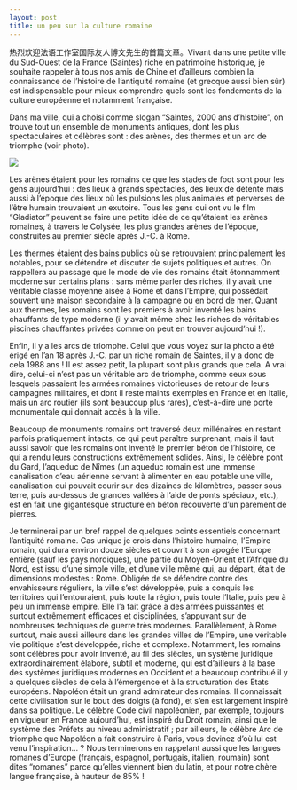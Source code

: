 ```yaml
---
layout: post
title: un peu sur la culture romaine
---
```


热烈欢迎法语工作室国际友人博文先生的首篇文章。Vivant dans une petite ville du Sud-Ouest de la France (Saintes) riche en patrimoine historique, je souhaite rappeler à tous nos amis de Chine et d’ailleurs combien la connaissance de l’histoire de l’antiquité romaine (et grecque aussi bien sûr) est indispensable pour mieux comprendre quels sont les fondements de la culture européenne et notamment française. 

Dans ma ville, qui a choisi comme slogan “Saintes, 2000 ans d’histoire”, on trouve tout un ensemble de monuments antiques, dont les plus spectaculaires et célèbres sont : des arènes, des thermes et un arc de triomphe (voir photo). 

![](http://www.francaisblog.com/fy/images/p1030490.jpg)

Les arènes étaient pour les romains ce que les stades de foot sont pour les gens aujourd’hui : des lieux à grands spectacles, des lieux de détente mais aussi à l’époque des lieux où les pulsions les plus animales et perverses de l’être humain trouvaient un exutoire. Tous les gens qui ont vu le film “Gladiator” peuvent se faire une petite idée de ce qu’étaient les arènes romaines, à travers le Colysée, les plus grandes arènes de l’époque, construites au premier siècle après J.-C. à Rome. 

Les thermes étaient des bains publics où se retrouvaient principalement les notables, pour se détendre et discuter de sujets politiques et autres. On rappellera au passage que le mode de vie des romains était étonnamment moderne sur certains plans : sans même parler des riches, il y avait une véritable classe moyenne aisée à Rome et dans l’Empire, qui possédait souvent une maison secondaire à la campagne ou en bord de mer. Quant aux thermes, les romains sont les premiers à avoir inventé les bains chauffants de type moderne (il y avait même chez les riches de véritables piscines chauffantes privées comme on peut en trouver aujourd’hui !). 

Enfin, il y a les arcs de triomphe. Celui que vous voyez sur la photo a été érigé en l’an 18 après J.-C. par un riche romain de Saintes, il y a donc de cela 1988 ans ! Il est assez petit, la plupart sont plus grands que cela. A vrai dire, celui-ci n’est pas un véritable arc de triomphe, comme ceux sous lesquels passaient les armées romaines victorieuses de retour de leurs campagnes militaires, et dont il reste maints exemples en France et en Italie, mais un arc routier (ils sont beaucoup plus rares), c’est-à-dire une porte monumentale qui donnait accès à la ville. 

Beaucoup de monuments romains ont traversé deux millénaires en restant parfois pratiquement intacts, ce qui peut paraître surprenant, mais il faut aussi savoir que les romains ont inventé le premier béton de l’histoire, ce qui a rendu leurs constructions extrêmement solides. Ainsi, le célèbre pont du Gard, l’aqueduc de Nîmes (un aqueduc romain est une immense canalisation d’eau aérienne servant à alimenter en eau potable une ville, canalisation qui pouvait courir sur des dizaines de kilomètres, passer sous terre, puis au-dessus de grandes vallées à l’aide de ponts spéciaux, etc.), est en fait une gigantesque structure en béton recouverte d’un parement de pierres.

Je terminerai par un bref rappel de quelques points essentiels concernant l’antiquité romaine. Cas unique je crois dans l’histoire humaine, l’Empire romain, qui dura environ douze siècles et couvrit à son apogée l’Europe entière (sauf les pays nordiques), une partie du Moyen-Orient et l’Afrique du Nord, est issu d’une simple ville, et d’une ville même qui, au départ, était de dimensions modestes : Rome. Obligée de se défendre contre des envahisseurs réguliers, la ville s’est développée, puis a conquis les territoires qui l’entouraient, puis toute la région, puis toute l’Italie, puis peu à peu un immense empire. Elle l’a fait grâce à des armées puissantes et surtout extrêmement efficaces et disciplinées, s’appuyant sur de nombreuses techniques de guerre très modernes. Parallèlement, à Rome surtout, mais aussi ailleurs dans les grandes villes de l’Empire, une véritable vie politique s’est développée, riche et complexe. Notamment, les romains sont célèbres pour avoir inventé, au fil des siècles, un système juridique extraordinairement élaboré, subtil et moderne, qui est d’ailleurs à la base des systèmes juridiques modernes en Occident et a beaucoup contribué il y a quelques siècles de cela à l’émergence et à la structuration des Etats européens. Napoléon était un grand admirateur des romains. Il connaissait cette civilisation sur le bout des doigts (à fond), et s’en est largement inspiré dans sa politique. Le célèbre Code civil napoléonien, par exemple, toujours en vigueur en France aujourd’hui, est inspiré du Droit romain, ainsi que le système des Préfets au niveau administratif ; par ailleurs, le célèbre Arc de triomphe que Napoléon a fait construire à Paris, vous devinez d’où lui est venu l’inspiration… ? Nous terminerons en rappelant aussi que les langues romanes d’Europe (français, espagnol, portugais, italien, roumain) sont dites “romanes” parce qu’elles viennent bien du latin, et pour notre chère langue française, à hauteur de 85% ! 
